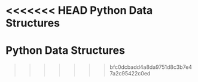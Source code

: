 <<<<<<< HEAD
Python Data Structures
=======
# Python Data Structures
>>>>>>> bfc0dcbadd4a8da9751d8c3b7e47a2c95422c0ed
